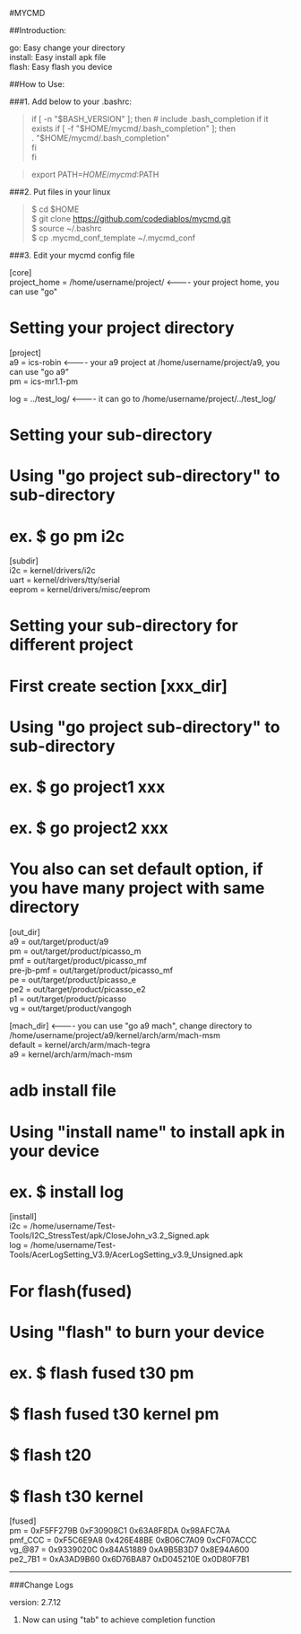 #MYCMD

##Introduction:  

go: Easy change your directory  
install: Easy install apk file  
flash: Easy flash you device  

##How to Use:  

###1. Add below to your .bashrc:  

> if [ -n "$BASH_VERSION" ]; then  
>     # include .bash_completion if it exists  
>     if [ -f "$HOME/mycmd/.bash_completion" ]; then  
>         . "$HOME/mycmd/.bash_completion"  
>     fi  
> fi  

> export  PATH=$HOME/mycmd:$PATH  

###2. Put files in your linux  

> $ cd $HOME  
> $ git clone https://github.com/codediablos/mycmd.git  
> $ source ~/.bashrc  
> $ cp .mycmd_conf_template ~/.mycmd_conf  

###3. Edit your mycmd config file  

[core]  
project_home = /home/username/project/  <---- your project home, you can use "go"  

 # Setting your project directory  
[project]  
a9 = ics-robin  <---- your a9 project at /home/username/project/a9, you can use "go a9"  
pm = ics-mr1.1-pm  

log = ../test_log/ <---- it can go to /home/username/project/../test_log/

 # Setting your sub-directory  
 # Using "go project sub-directory" to sub-directory  
 # ex. $ go pm i2c  
[subdir]  
i2c = kernel/drivers/i2c  
uart = kernel/drivers/tty/serial  
eeprom = kernel/drivers/misc/eeprom  

 # Setting your sub-directory for different project  
 # First create section [xxx_dir]  
 # Using "go project sub-directory" to sub-directory  
 # ex. $ go project1 xxx  
 # ex. $ go project2 xxx  
 # You also can set default option, if you have many project with same directory  
[out_dir]  
a9 = out/target/product/a9  
pm = out/target/product/picasso_m  
pmf = out/target/product/picasso_mf  
pre-jb-pmf = out/target/product/picasso_mf  
pe = out/target/product/picasso_e  
pe2 = out/target/product/picasso_e2  
p1 = out/target/product/picasso  
vg = out/target/product/vangogh  

[mach_dir]  <---- you can use "go a9 mach", change directory to /home/username/project/a9/kernel/arch/arm/mach-msm  
default = kernel/arch/arm/mach-tegra  
a9 = kernel/arch/arm/mach-msm  

 # adb install file  
 # Using "install name" to install apk in your device  
 # ex. $ install log  
[install]  
i2c = /home/username/Test-Tools/I2C_StressTest/apk/CloseJohn_v3.2_Signed.apk  
log = /home/username/Test-Tools/AcerLogSetting_V3.9/AcerLogSetting_v3.9_Unsigned.apk  


 # For flash(fused)  
 # Using "flash" to burn your device  
 # ex. $ flash fused t30 pm
 #     $ flash fused t30 kernel pm
 #     $ flash t20
 #     $ flash t30 kernel
[fused]  
pm = 0xF5FF279B 0xF30908C1 0x63A8F8DA 0x98AFC7AA  
pmf_CCC = 0xF5C6E9A8 0x426E48BE 0xB06C7A09 0xCF07ACCC  
vg_@87 = 0x9339020C 0x84A51889 0xA9B5B3D7 0x8E94A600  
pe2_7B1 = 0xA3AD9B60 0x6D76BA87 0xD045210E 0x0D80F7B1  

--------------------------------------------------------

###Change Logs  

version: 2.7.12  
1. Now can using "tab" to achieve completion function  




